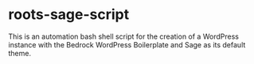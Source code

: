 # roots-sage-script
This is an automation bash shell script for the creation of a WordPress instance with the Bedrock WordPress Boilerplate and Sage as its default theme.
